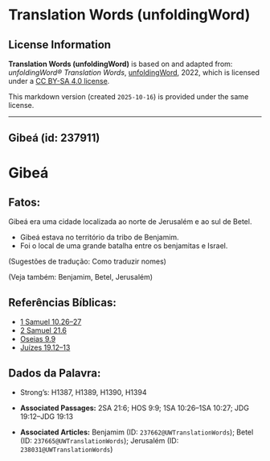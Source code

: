 # Translation Words (unfoldingWord)

## License Information

**Translation Words (unfoldingWord)** is based on and adapted from: _unfoldingWord® Translation Words_, [unfoldingWord](https://unfoldingword.org/utw), 2022, which is licensed under a [CC BY-SA 4.0 license](https://creativecommons.org/licenses/by-sa/4.0/legalcode.en).

This markdown version (created `2025-10-16`) is provided under the same license.



--------------------------------

## Gibeá (id: 237911)

Gibeá
=====

Fatos:
------

Gibeá era uma cidade localizada ao norte de Jerusalém e ao sul de Betel.

* Gibeá estava no território da tribo de Benjamim.
* Foi o local de uma grande batalha entre os benjamitas e Israel.

(Sugestões de tradução: Como traduzir nomes)

(Veja também: Benjamim, Betel, Jerusalém)

Referências Bíblicas:
---------------------

* [1 Samuel 10\.26–27](https://ref.ly/1Sam10:26-1Sam10:27)
* [2 Samuel 21\.6](https://ref.ly/2Sam21:6)
* [Oseias 9\.9](https://ref.ly/Hos9:9)
* [Juízes 19\.12–13](https://ref.ly/Judg19:12-Judg19:13)

Dados da Palavra:
-----------------

* Strong’s: H1387, H1389, H1390, H1394

* **Associated Passages:** 2SA 21:6; HOS 9:9; 1SA 10:26–1SA 10:27; JDG 19:12–JDG 19:13
* **Associated Articles:** Benjamim (ID: `237662@UWTranslationWords`); Betel (ID: `237665@UWTranslationWords`); Jerusalém (ID: `238031@UWTranslationWords`)

